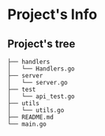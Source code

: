 # Project's Info

## Project's tree

```
├── handlers
│   └── Handlers.go
├── server
│   └── server.go
├── test
│   └── api_test.go
├── utils
│   └── utils.go
├── README.md
└── main.go
```